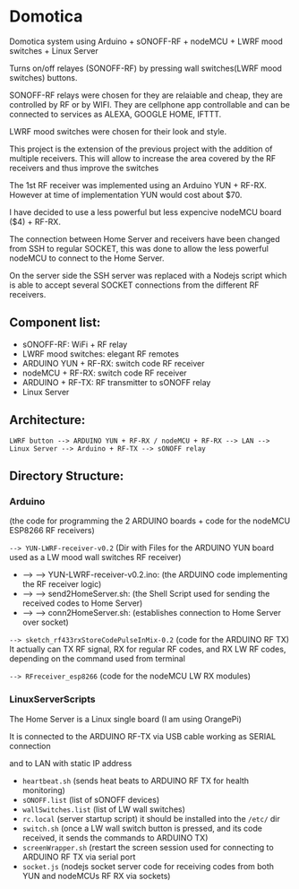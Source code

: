# Domotica
Domotica system using Arduino + sONOFF-RF + nodeMCU + LWRF mood switches + Linux Server 

Turns on/off relayes (SONOFF-RF) by pressing wall switches(LWRF mood switches) buttons.

SONOFF-RF relays were chosen for they are relaiable and cheap, they are controlled by RF or by WIFI. They are cellphone app controllable and can be connected to services as ALEXA, GOOGLE HOME, IFTTT.

LWRF mood switches were chosen for their look and style.

This project is the extension of the previous project with the addition of multiple receivers. This will allow to increase the area covered by the RF receivers and thus improve the switches 

The 1st RF receiver was implemented using an Arduino YUN + RF-RX. However at time of implementation YUN would cost about $70.

I have decided to use a less powerful but less expencive nodeMCU board ($4) + RF-RX.

The connection between Home Server and receivers have been changed from SSH to regular SOCKET, this was done to allow the less powerful nodeMCU to connect to the Home Server.

On the server side the SSH server was replaced with a Nodejs script which is able to accept several SOCKET connections from the different RF receivers.

## Component list:
* sONOFF-RF: WiFi + RF relay
* LWRF mood switches: elegant RF remotes 
* ARDUINO YUN + RF-RX: switch code RF receiver
* nodeMCU + RF-RX: switch code RF receiver
* ARDUINO + RF-TX: RF transmitter to sONOFF relay
* Linux Server

## Architecture:
``` LWRF button --> ARDUINO YUN + RF-RX / nodeMCU + RF-RX --> LAN --> Linux Server --> Arduino + RF-TX --> sONOFF relay ```

## Directory Structure:
### Arduino
(the code for programming the 2 ARDUINO boards + code for the nodeMCU ESP8266 RF receivers)

 ``--> YUN-LWRF-receiver-v0.2`` (Dir with Files for the ARDUINO YUN board used as a LW mood wall switches RF receiver)
 * --> -->  YUN-LWRF-receiver-v0.2.ino: (the ARDUINO code implementing the RF receiver logic)
 * --> --> send2HomeServer.sh: (the Shell Script used for sending the received codes to Home Server)
 * --> --> conn2HomeServer.sh: (establishes connection to Home Server over socket)

``--> sketch_rf433rxStoreCodePulseInMix-0.2`` (code for the ARDUINO RF TX)
It actually can TX RF signal, RX for regular RF codes, and RX LW RF codes, depending on the command used from terminal

``--> RFreceiver_esp8266`` (code for the nodeMCU LW RX modules)

### LinuxServerScripts
The Home Server is a Linux single board (I am using OrangePi)

It is connected to the ARDUINO RF-TX via USB cable working as SERIAL connection

and to LAN with static IP address

* ``heartbeat.sh`` (sends heat beats to ARDUINO RF TX for health monitoring)
* ``sONOFF.list`` (list of sONOFF devices)
* ``wallSwitches.list`` (list of LW wall switches)
* ``rc.local`` (server startup script) it should be installed into the ``/etc/`` dir
* ``switch.sh`` (once a LW wall switch button is pressed, and its code received, it sends the commands to ARDUINO TX)
* ``screenWrapper.sh`` (restart the screen session used for connecting to ARDUINO RF TX via serial port
* ``socket.js`` (nodejs socket server code for receiving codes from both YUN and nodeMCUs RF RX via sockets)

